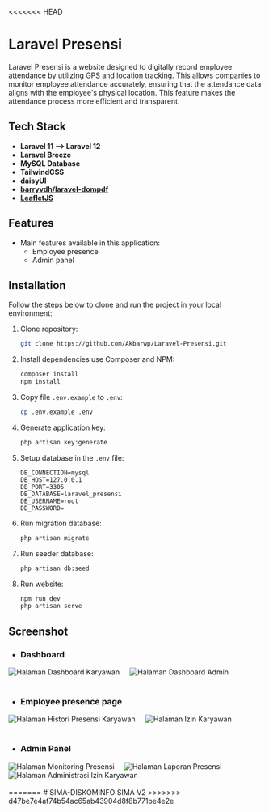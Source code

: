 <<<<<<< HEAD
# Laravel Presensi

Laravel Presensi is a website designed to digitally record employee attendance by utilizing GPS and location tracking. This allows companies to monitor employee attendance accurately, ensuring that the attendance data aligns with the employee's physical location. This feature makes the attendance process more efficient and transparent.

## Tech Stack

- **Laravel 11 --> Laravel 12**
- **Laravel Breeze**
- **MySQL Database**
- **TailwindCSS**
- **daisyUI**
- **[barryvdh/laravel-dompdf](https://github.com/barryvdh/laravel-dompdf)**
- **[LeafletJS](https://leafletjs.com/examples/quick-start/)**

## Features

- Main features available in this application:
  - Employee presence
  - Admin panel

## Installation

Follow the steps below to clone and run the project in your local environment:

1. Clone repository:

    ```bash
    git clone https://github.com/Akbarwp/Laravel-Presensi.git
    ```

2. Install dependencies use Composer and NPM:

    ```bash
    composer install
    npm install
    ```

3. Copy file `.env.example` to `.env`:

    ```bash
    cp .env.example .env
    ```

4. Generate application key:

    ```bash
    php artisan key:generate
    ```

5. Setup database in the `.env` file:

    ```plaintext
    DB_CONNECTION=mysql
    DB_HOST=127.0.0.1
    DB_PORT=3306
    DB_DATABASE=laravel_presensi
    DB_USERNAME=root
    DB_PASSWORD=
    ```

6. Run migration database:

    ```bash
    php artisan migrate
    ```

7. Run seeder database:

    ```bash
    php artisan db:seed
    ```

8. Run website:

    ```bash
    npm run dev
    php artisan serve
    ```

## Screenshot

- ### **Dashboard**

<img src="https://github.com/user-attachments/assets/a6f11269-960e-4c56-a95b-3d533e646f42" alt="Halaman Dashboard Karyawan" width="" />
&nbsp;&nbsp;&nbsp;
<img src="https://github.com/user-attachments/assets/272b17a6-07cc-4403-9b71-b88a249138ed" alt="Halaman Dashboard Admin" width="" />
<br><br>

- ### **Employee presence page**

<img src="https://github.com/user-attachments/assets/45309e13-8256-4615-96fb-45ccc4a6dde1" alt="Halaman Histori Presensi Karyawan" width="" />
&nbsp;&nbsp;&nbsp;
<img src="https://github.com/user-attachments/assets/d1dab88a-d7e7-4365-a786-b2bd2c9808fe" alt="Halaman Izin Karyawan" width="" />
<br><br>

- ### **Admin Panel**

<img src="https://github.com/user-attachments/assets/0ced25cc-b33c-4e06-9f7a-2de1bd6764c8" alt="Halaman Monitoring Presensi" width="" />
&nbsp;&nbsp;&nbsp;
<img src="https://github.com/user-attachments/assets/36f2fed3-29ba-4f89-9ecf-9a8b2f7a1eff" alt="Halaman Laporan Presensi" width="" />
&nbsp;&nbsp;&nbsp;
<img src="https://github.com/user-attachments/assets/cd5b7067-6286-4254-a82a-fa67acfce39b" alt="Halaman Administrasi Izin Karyawan" width="" />
<br><br>
=======
# SIMA-DISKOMINFO
SIMA V2
>>>>>>> d47be7e4af74b54ac65ab43904d8f8b771be4e2e
